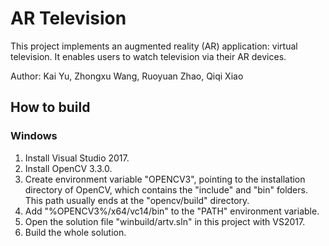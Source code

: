 # AR Television #

This project implements an augmented reality (AR) application: virtual television. It enables users to watch television
via their AR devices.

Author: Kai Yu, Zhongxu Wang, Ruoyuan Zhao, Qiqi Xiao

## How to build ##

### Windows ###
1. Install Visual Studio 2017.
2. Install OpenCV 3.3.0.
3. Create environment variable "OPENCV3", pointing to the installation directory of OpenCV, which contains the "include" and "bin" folders. This path usually ends at the "opencv/build" directory.
4. Add "%OPENCV3%/x64/vc14/bin" to the "PATH" environment variable.
5. Open the solution file "winbuild/artv.sln" in this project with VS2017.
6. Build the whole solution.